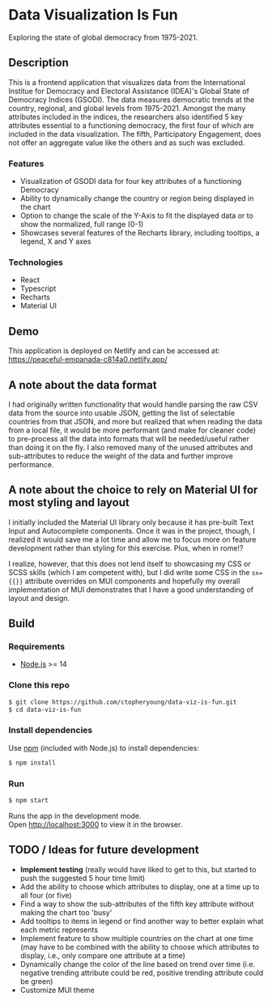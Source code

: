 # Data Visualization Is Fun

Exploring the state of global democracy from 1975-2021.

## Description

This is a frontend application that visualizes data from the International Institue for Democracy and Electoral Assistance (IDEA)'s Global State of Democracy Indices (GSODI). The data measures democratic trends at the country, regional, and global levels from 1975-2021. Amongst the many attributes included in the indices, the researchers also identified 5 key attributes essential to a functioning democracy, the first four of which are included in the data visualization. The fifth, Participatory Engagement, does not offer an aggregate value like the others and as such was excluded.

### Features

- Visualization of GSODI data for four key attributes of a functioning Democracy
- Ability to dynamically change the country or region being displayed in the chart
- Option to change the scale of the Y-Axis to fit the displayed data or to show the normalized, full range (0-1)
- Showcases several features of the Recharts library, including tooltips, a legend, X and Y axes

### Technologies

- React
- Typescript
- Recharts
- Material UI

## Demo

This application is deployed on Netlify and can be accessed at: https://peaceful-empanada-c814a0.netlify.app/

## A note about the data format

I had originally written functionality that would handle parsing the raw CSV data from the source into usable JSON, getting the list of selectable countries from that JSON, and more but realized that when reading the data from a local file, it would be more performant (and make for cleaner code) to pre-process all the data into formats that will be needed/useful rather than doing it on the fly. I also removed many of the unused attributes and sub-attributes to reduce the weight of the data and further improve performance.

## A note about the choice to rely on Material UI for most styling and layout

I initially included the Material UI library only because it has pre-built Text Input and Autocomplete components. Once it was in the project, though, I realized it would save me a lot time and allow me to focus more on feature development rather than styling for this exercise. Plus, when in rome!?

I realize, however, that this does not lend itself to showcasing my CSS or SCSS skills (which I am competent with),  but I did write some CSS in the `sx={{}}` attribute overrides on MUI components and hopefully my overall implementation of MUI demonstrates that I have a good understanding of layout and design. 

## Build

### Requirements

- [Node.js](https://nodejs.org/) >= 14

### Clone this repo

```sh
$ git clone https://github.com/ctopheryoung/data-viz-is-fun.git
$ cd data-viz-is-fun
```

### Install dependencies

Use [npm](https://www.npmjs.com/) (included with Node.js) to install dependencies:

```sh
$ npm install
```

### Run

```sh
$ npm start
```

Runs the app in the development mode.\
Open [http://localhost:3000](http://localhost:3000) to view it in the browser.

## TODO / Ideas for future development

- **Implement testing** (really would have liked to get to this, but started to push the suggested 5 hour time limit)
- Add the ability to choose which attributes to display, one at a time up to all four (or five)
- Find a way to show the sub-attributes of the fifth key attribute without making the chart too 'busy'
- Add tooltips to items in legend or find another way to better explain what each metric represents
- Implement feature to show multiple countries on the chart at one time (may have to be combined with the ability to choose which attributes to display, i.e., only compare one attribute at a time)
- Dynamically change the color of the line based on trend over time (i.e. negative trending attribute could be red, positive trending attribute could be green)
- Customize MUI theme
